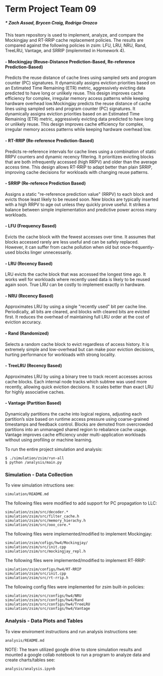 # Term Project Team 09
##### * Zach Assad, Brycen Craig, Rodrigo Orozco 

This team repository is used to implement, analyze, and compare the Mockingjay and RT-RRIP cache replacement policies. The results are compared against the following policies in zsim: LFU, LRU, NRU, Rand, TreeLRU, Vantage, and SRRIP (implemnted in Homework 4). 


#### - Mockingjay (Reuse-Distance Prediction-Based, Re-reference Prediction-Based)
Predicts the reuse distance of cache lines using sampled sets and program counter (PC) signatures.
It dynamically assigns eviction priorities based on an Estimated Time Remaining (ETR) metric, aggressively evicting data predicted to have long or unlikely reuse.
This design improves cache efficiency for complex, irregular memory access patterns while keeping hardware overhead low.Mockingjay predicts the reuse distance of cache lines using sampled sets and program counter (PC) signatures.
It dynamically assigns eviction priorities based on an Estimated Time Remaining (ETR) metric, aggressively evicting data predicted to have long or unlikely reuse.
This design improves cache efficiency for complex, irregular memory access patterns while keeping hardware overhead low.


#### - RT-RRIP (Re-reference Prediction-Based)
Predicts re-reference intervals for cache lines using a combination of static RRPV counters and dynamic recency filtering.
It prioritizes evicting blocks that are both infrequently accessed (high RRPV) and older than the average access time.
This design allows RT-RRIP to adapt better than plain SRRIP, improving cache decisions for workloads with changing reuse patterns.


#### - SRRIP (Re-referece Prediction Based)
Assigns a static "re-reference prediction value" (RRPV) to each block and evicts those least likely to be reused soon. New blocks are typically inserted with a high RRPV to age out unless they quickly prove useful. It strikes a balance between simple implementation and predictive power across many workloads.


#### - LFU (Frequency Based)
Evicts the cache block with the fewest accesses over time. It assumes that blocks accessed rarely are less useful and can be safely replaced. However, it can suffer from cache pollution when old but once-frequently-used blocks linger unnecessarily.


#### - LRU (Recency Based)
LRU evicts the cache block that was accessed the longest time ago. It works well for workloads where recently used data is likely to be reused again soon. True LRU can be costly to implement exactly in hardware.


#### - NRU (Recency Based)
Approximates LRU by using a single "recently used" bit per cache line. Periodically, all bits are cleared, and blocks with cleared bits are evicted first. It reduces the overhead of maintaining full LRU order at the cost of eviction accuracy.


#### - Rand (Randomized)
Selects a random cache block to evict regardless of access history. It is extremely simple and low-overhead but can make poor eviction decisions, hurting performance for workloads with strong locality.


#### - TreeLRU (Recency Based)
Approximates LRU by using a binary tree to track recent accesses across cache blocks. Each internal node tracks which subtree was used more recently, allowing quick eviction decisions. It scales better than exact LRU for highly associative caches.


#### - Vantage (Partition Based)
Dynamically partitions the cache into logical regions, adjusting each partition’s size based on runtime access pressure using coarse-grained timestamps and feedback control.
Blocks are demoted from overcrowded partitions into an unmanaged shared region to rebalance cache usage.
Vantage improves cache efficiency under multi-application workloads without using profiling or machine learning.


To run the entire project simulation and analysis:


```
$ ./simulation/zsim/run-all
$ python /analysis/main.py
```

### Simulation - Data Collection
To view simulation intructions see:

```
simulation/README.md
```


The following files were modified to add support for PC propagation to LLC:

```
simulation/zsim/src/decoder.*
simulation/zsim/src/filter_cache.h
simulation/zsim/src/memory_hierachy.h
simulation/zsim/src/ooo_core.*
```


The following files were implemented/modified to implement Mockingjay:

```
simulation/zsim/cofigs/hw4/Mockingjay/
simulation/zsim/src/init.cpp
simulation/zsim/src/mockingjay_repl.h
```


The following files were implemented/modified to implement RT-RRIP:

```
simulation/zsim/configs/hw4/RT-RRIP
simulation/zsim/src/init.cpp
simulation/zsim/src/rt-rrip.h
```


The following config files were implemented for zsim built-in policies:

```
simulation/zsim/src/configs/hw4/NRU
simulation/zsim/src/configs/hw4/Rand
simulation/zsim/src/configs/hw4/TreeLRU
simulation/zsim/src/configs/hw4/Vantage
```


### Analysis - Data Plots and Tables
To view enviroment instructions and run analysis instructions see:

```
analysis/README.md
```


NOTE: The team utilized google drive to store simulation results and mounted a google collab notebook to run a program to analyze data and create charts/tables see:

```
analysis/analysis.ipynb
```

